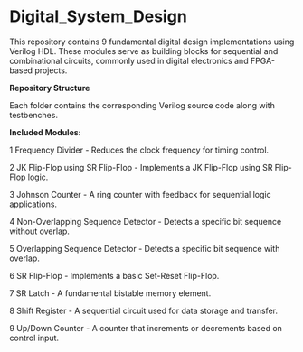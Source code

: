 # Digital_System_Design

This repository contains 9 fundamental digital design implementations using Verilog HDL. These modules serve as building blocks for sequential and combinational circuits, commonly used in digital electronics and FPGA-based projects.

**Repository Structure**

Each folder contains the corresponding Verilog source code along with testbenches.

 **Included Modules:**
 
1️ Frequency Divider - Reduces the clock frequency for timing control.

2️ JK Flip-Flop using SR Flip-Flop - Implements a JK Flip-Flop using SR Flip-Flop logic.

3️ Johnson Counter - A ring counter with feedback for sequential logic applications.

4️ Non-Overlapping Sequence Detector - Detects a specific bit sequence without overlap.

5️ Overlapping Sequence Detector - Detects a specific bit sequence with overlap.

6️ SR Flip-Flop - Implements a basic Set-Reset Flip-Flop.

7️ SR Latch - A fundamental bistable memory element.

8️ Shift Register - A sequential circuit used for data storage and transfer.

9️ Up/Down Counter - A counter that increments or decrements based on control input.
